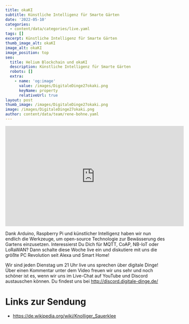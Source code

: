 ```yaml
---
title: okaKI
subtitle: Künstliche Intelligenz für Smarte Gärten
date: '2022-05-10'
categories:
  - content/data/categories/live.yaml
tags: []
excerpt: Künstliche Intelligenz für Smarte Gärten
thumb_image_alt: okaKI
image_alt: okaKI
image_position: top
seo:
  title: Helium Blockchain und okaKI
  description: Künstliche Intelligenz für Smarte Gärten
  robots: []
  extra:
    - name: 'og:image'
      value: /images/DigitaleDinge27okaki.png
      keyName: property
      relativeUrl: true
layout: post
thumb_image: /images/DigitaleDinge27okaki.png
image: /images/DigitaleDinge27okaki.png
author: content/data/team/rene-bohne.yaml
---
```

<iframe width="560" height="315"
src="https://www.youtube-nocookie.com/embed/28t_MmGZK_s?modestbranding=1"
frameborder="0" allow="accelerometer; autoplay; encrypted-media;
gyroscope; picture-in-picture" allowfullscreen>\\\</iframe>

Dank Arduino, Raspberry Pi und künstlicher Intelligenz haben wir nun endlich die Werkzeuge, um open-source Technologie zur Bewässerung des Gartens einzusetzen. Interessierst Du Dich für MQTT, CoAP, NB-IoT oder LoRaWAN? Dann schalte diese Woche live ein und diskutiere mit uns die größte PC Revolution seit Alexa und Smart Home!

Wir sind jeden Dienstag um 21 Uhr live uns sprechen über digitale Dinge! Über einen Kommentar unter dem Video freuen wir uns sehr und noch schöner ist es, wenn wir uns im Live-Chat auf YouTube und Discord austauschen können. Du findest uns bei http://discord.digitale-dinge.de/

# Links zur Sendung

* https://de.wikipedia.org/wiki/Knolliger_Sauerklee